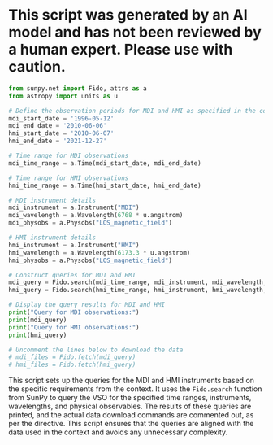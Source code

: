 # This script was generated by an AI model and has not been reviewed by a human expert. Please use with caution.

```python
from sunpy.net import Fido, attrs as a
from astropy import units as u

# Define the observation periods for MDI and HMI as specified in the context
mdi_start_date = '1996-05-12'
mdi_end_date = '2010-06-06'
hmi_start_date = '2010-06-07'
hmi_end_date = '2021-12-27'

# Time range for MDI observations
mdi_time_range = a.Time(mdi_start_date, mdi_end_date)

# Time range for HMI observations
hmi_time_range = a.Time(hmi_start_date, hmi_end_date)

# MDI instrument details
mdi_instrument = a.Instrument("MDI")
mdi_wavelength = a.Wavelength(6768 * u.angstrom)
mdi_physobs = a.Physobs("LOS_magnetic_field")

# HMI instrument details
hmi_instrument = a.Instrument("HMI")
hmi_wavelength = a.Wavelength(6173.3 * u.angstrom)
hmi_physobs = a.Physobs("LOS_magnetic_field")

# Construct queries for MDI and HMI
mdi_query = Fido.search(mdi_time_range, mdi_instrument, mdi_wavelength, mdi_physobs)
hmi_query = Fido.search(hmi_time_range, hmi_instrument, hmi_wavelength, hmi_physobs)

# Display the query results for MDI and HMI
print("Query for MDI observations:")
print(mdi_query)
print("Query for HMI observations:")
print(hmi_query)

# Uncomment the lines below to download the data
# mdi_files = Fido.fetch(mdi_query)
# hmi_files = Fido.fetch(hmi_query)
```

This script sets up the queries for the MDI and HMI instruments based on the specific requirements from the context. It uses the `Fido.search` function from SunPy to query the VSO for the specified time ranges, instruments, wavelengths, and physical observables. The results of these queries are printed, and the actual data download commands are commented out, as per the directive. This script ensures that the queries are aligned with the data used in the context and avoids any unnecessary complexity.
